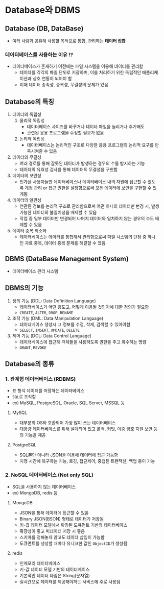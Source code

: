 # Database와 DBMS
## Database (DB, DataBase)
- 여러 사람과 공유해 사용할 목적으로 통합, 관리하는 **데이터 집합**

### 데이터베이스를 사용하는 이유 ⁉
- 데이터베이스가 존재하기 이전에는 파일 시스템을 이용해 데이터를 관리함
  - 데이터를 각각의 파일 단위로 저장하며, 이를 처리하기 위한 독립적인 애플리케이션과 상호 연동이 되어야 함
  - 이때 데이터 종속성, 중복성, 무결성의 문제가 있음

## Database의 특징
1. 데이터의 독립성
   1. 물리적 독립성
        - 데이터베이스 사이즈를 바꾸거나 데이터 파일을 늘리거나 추가해도
        - 관련된 응용 프로그램을 수정할 필요가 없음
   2. 논리적 독립성
        - 데이터베이스는 논리적인 구조로 다양한 응용 프로그램의 논리적 요구를 만족시켜줄 수 있음
2. 데이터의 무결성
   - 여러 경로를 통해 잘못된 데이터가 발생하는 경우의 수를 방지하는 기능
   - 데이터의 유효성 검사를 통해 데이터의 무결성을 구현함
3. 데이터의 보안성
   - 인가된 사용자들만 데이터베이스나 데이터베이스 내의 자원에 접근할 수 있도록 계정 관리 or 접근 권한을 설정함으로써 모든 데이터에 보안을 구현할 수 있게됨
4. 데이터의 일관성
   - 연관된 정보를 논리적 구조로 관리함으로써 어떤 하나의 데이터만 변경 시, 발생 가능한 데이터의 불일치성을 배제할 수 있음 
   - 작업 중 일부 데이터만 변경되어 나머지 데이터와 일치하지 않는 경우의 수도 배제할 수 있음
5. 데이터 중복 최소화
   - 데이터베이스는 데이터를 통합해서 관리함으로써 파일 시스템의 단점 중 하나인 자료 중복, 데이터 중복 문제를 해결할 수 있음

## DBMS (DataBase Management System)
- 데이터베이스 관리 시스템

## DBMS의 기능
1. 정의 기능 (DDL: Data Definition Language)
   - 데이터베이스가 어떤 용도고, 어떻게 이용될 것인지에 대한 정의가 필요함
   - `CREATE`, `ALTER`, `DROP`, `RENAME`
2. 조작 기능 (DML: Data Manipulation Language)
   - 데이터베이스 생성시 그 정보를 수정, 삭제, 검색할 수 있어야함
   - `SELECT`, `INSERT`, `UPDATE`, `DELETE`
3. 제어 기능 (DCL: Data Control Language)
   - 데이터베이스에 접근해 객체들을 사용하도록 권한을 주고 회수하는 명령
   - `GRANT`, `REVOKE`

## Database의 종류

### 1. 관계형 데이터베이스 (RDBMS)
-  표 형식 데이터를 저장하는 데이터베이스
- `SQL`로 조작함
- ex) MySQL, PostgreSQL, Oracle, SQL Server, MSSQL 등

1. MySQL
   - 대부분의 OS와 호환되어 가장 많이 쓰는 데이터베이스
   - 대용량 데이터베이스를 위해 설계되어 있고 롤백, 커밋, 이중 암호 지원 보안 등의 기능을 제공

2. PostgreSQL
   - SQL뿐만 아니라 JSON을 이용해 데이터에 접근 가능함
   - 지정 시간에 복구하는 기능, 로깅, 접근제어, 중첩된 트랜잭션, 백업 등이 가능

### 2. NoSQL 데이터베이스 (Not only SQL)
- SQL을 사용하지 않는 데이터베이스
- ex) MongoDB, redis 등

1. MongoDB
   - JSON을 통해 데이터에 접근할 수 있음
   - Binary JSON(BSON) 형태로 데이터가 저장됨
   - 키-값 데이터 모델에서 확장된 도큐먼트 기반의 데이터베이스
   - 확장성이 좋고 빅데이터 저장 시 좋음
   - 스키마를 정해놓지 않고도 데이터 삽입이 가능함
   - 도큐먼트를 생성할 때마다 유니크한 값인 `ObjectID`가 생성됨

2. redis
   - 인메모리 데이터베이스
   - 키-값 데이터 모델 기반의 데이터베이스
   - 기본적인 데이터 타입은 String(문자열)
   - 실시간으로 데이터를 제공해야하는 서비스에 주로 사용됨
